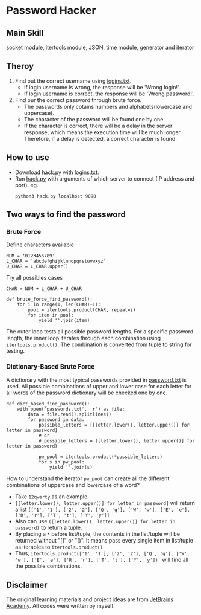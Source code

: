 # Password Hacker

## Main Skill
socket module, itertools module, JSON, time module, generator and iterator
## Theroy
1. Find out the correct username using [logins.txt](/logins.txt).
   - If login username is wrong, the response will be 'Wrong login!'.
   - If login username is correct, the response will be 'Wrong password!'.
2. Find our the correct password through brute force.
   - The passwords only cotains numbers and alphabets(lowercase and uppercase).
   - The character of the password will be found one by one.
   - If the character is correct, there will be a delay in the server response, which means the execution time will be much longer. Therefore, if a delay is detected, a correct character is found.

## How to use
- Download [hack.py](/hack.py) with [logins.txt](/logins.txt).
- Run [hack.py](/hack.py) with arguments of which server to connect (IP address and port). eg.
    ```
    python3 hack.py localhost 9090
    ```

## Two ways to find the password
### Brute Force
Define characters available
```
NUM = '0123456789'
L_CHAR = 'abcdefghijklmnopqrstuvwxyz'
U_CHAR = L_CHAR.upper()
```
Try all possibles cases
```
CHAR = NUM + L_CHAR + U_CHAR

def brute_force_find_password():
    for i in range(1, len(CHAR)+1):
        pool = itertools.product(CHAR, repeat=i)
        for item in pool:
            yield ''.join(item)
```
The outer loop tests all possible password lengths. For a specific password length, the inner loop iterates through each combination using `itertools.product()`. The combination is converted from tuple to string for testing.
### Dictionary-Based Brute Force
A dictionary with the most typical passwords provided in [password.txt](/passwords.txt) is used.
All possible combinations of upper and lower case for each letter for all words of the password dictionary will be checked one by one.
```
def dict_based_find_password():
    with open('passwords.txt', 'r') as file:
        data = file.read().splitlines()
        for password in data:
            possible_letters = [[letter.lower(), letter.upper()] for letter in password]
            # or
            # possible_letters = ([letter.lower(), letter.upper()] for letter in password)

            pw_pool = itertools.product(*possible_letters)
            for s in pw_pool:
                yield ''.join(s)
```
How to understand the iterator `pw_pool` can create all the different combinations of uppercase and lowercase of a word? 
- Take `12qwerty` as an example.
- `[[letter.lower(), letter.upper()] for letter in password]` will return a list `[['1', '1'], ['2', '2'], ['Q', 'q'], ['W', 'w'], ['E', 'e'], ['R', 'r'], ['T', 't'], ['Y', 'y']]`
- Also can use `([letter.lower(), letter.upper()] for letter in password)` to return a tuple.
- By placing a `*` before list/tuple, the contents in the list/tuple will be returned without "[]" or "()". It means pass every single item in list/tuple as iterables to `itertools.product()`
- Thus, `itertools.product(['1', '1'], ['2', '2'], ['Q', 'q'], ['W', 'w'], ['E', 'e'], ['R', 'r'], ['T', 't'], ['Y', 'y']) ` will find all the possible combinations.

## Disclaimer
The original learning materials and project ideas are from [JetBrains Academy](https://www.jetbrains.com/academy/). All codes were written by myself.
